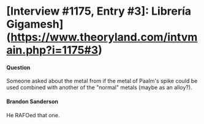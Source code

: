 # [Interview #1175, Entry #3]: Librería Gigamesh](https://www.theoryland.com/intvmain.php?i=1175#3)

#### Question

Someone asked about the metal from if the metal of Paalm's spike could be used combined with another of the "normal" metals (maybe as an alloy?).

#### Brandon Sanderson

He RAFOed that one.


